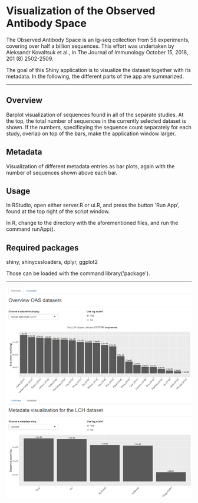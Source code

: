 # Visualization of the Observed Antibody Space
The Observed Antibody Space is an Ig-seq collection from 58 experiments, covering over half a billion sequences. This effort was undertaken by Aleksandr Kovaltsuk et al., in The Journal of Immunology October 15, 2018, 201 (8) 2502-2509.

The goal of this Shiny application is to visualize the dataset together with its metadata. In the following, the different parts of the app are summarized.

------------

## Overview

Barplot visualization of sequences found in all of the separate studies. At the top, the total number of sequences in the currently selected dataset is shown. If the numbers, specificying the sequence count separately for each study, overlap on top of the bars, make the application window larger.

## Metadata

Visualization of different metadata entries as bar plots, again with the number of sequences shown above each bar.

## Usage

In RStudio, open either server.R or ui.R, and press the button 'Run App', found at the top right of the script window.

In R, change to the directory with the aforementioned files, and run the command runApp().

## Required packages

shiny, shinycssloaders, dplyr, ggplot2

Those can be loaded with the command library('package').

------------

![Application](img/app.png)